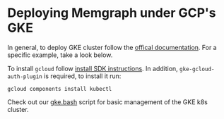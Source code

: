 # Deploying Memgraph under GCP's GKE

In general, to deploy GKE cluster follow the [offical
documentation](https://cloud.google.com/kubernetes-engine/docs/deploy-app-cluster).
For a specific example, take a look below.

To install `gcloud` follow [install SDK
instructions](https://cloud.google.com/sdk/docs/install-sdk). In addition,
`gke-gcloud-auth-plugin` is required, to install it run:
```
gcloud components install kubectl
```

Check out our [gke.bash](../../scripts/gke.bash) script for basic management of
the GKE k8s cluster.
